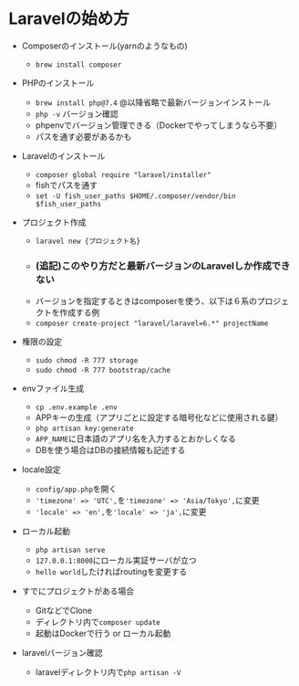 # Laravelの始め方

- Composerのインストール(yarnのようなもの)
  - `brew install composer`

- PHPのインストール
  - `brew install php@7.4` @以降省略で最新バージョンインストール
  - `php -v` バージョン確認
  - phpenvでバージョン管理できる（Dockerでやってしまうなら不要）
  - パスを通す必要があるかも

- Laravelのインストール
  - `composer global require "laravel/installer"`
  - fishでパスを通す
  - `set -U fish_user_paths $HOME/.composer/vendor/bin $fish_user_paths`
  
- プロジェクト作成
  - `laravel new {プロジェクト名}`
  - ### (追記)このやり方だと最新バージョンのLaravelしか作成できない
  - バージョンを指定するときはcomposerを使う、以下は６系のプロジェクトを作成する例
  - `composer create-project "laravel/laravel=6.*" projectName`
  
- 権限の設定
  - `sudo chmod -R 777 storage`
  - `sudo chmod -R 777 bootstrap/cache`
  
- envファイル生成
  - `cp .env.example .env`
  - APPキーの生成（アプリごとに設定する暗号化などに使用される鍵）
  - `php artisan key:generate`
  - `APP_NAME`に日本語のアプリ名を入力するとおかしくなる
  - DBを使う場合はDBの接続情報も記述する
  
- locale設定
  - `config/app.php`を開く
  - `'timezone' => 'UTC',`を`'timezone' => 'Asia/Tokyo',`に変更
  - `'locale' => 'en',`を`'locale' => 'ja',`に変更
  
- ローカル起動
  - `php artisan serve`
  - `127.0.0.1:8000`にローカル実証サーバが立つ
  - `hello world`したければroutingを変更する

- すでにプロジェクトがある場合
  - GitなどでClone
  - ディレクトリ内で`composer update`
  - 起動はDockerで行う or ローカル起動
 
- laravelバージョン確認
  - laravelディレクトリ内で`php artisan -V`
